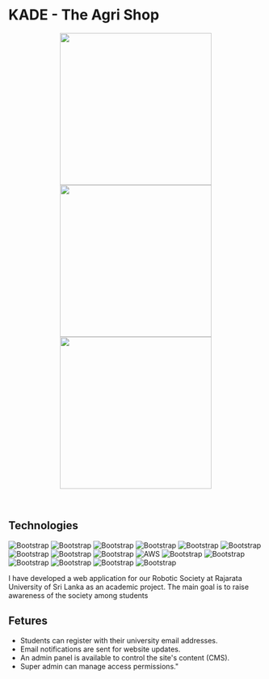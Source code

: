 # KADE - The Agri Shop
<p align="center">
  <a href="https://github.com/SankalpaHettiarachchi/">
    <img src="https://github.com/SankalpaHettiarachchi/Third-Year/tree/main/Kade/(1).JPG" height="300px">
    <img src="https://github.com/SankalpaHettiarachchi/Rost-Website/blob/main/cover2.JPG" height="300px">
    <img src="https://github.com/SankalpaHettiarachchi/Rost-Website/blob/main/cover3.JPG" height="300px">
  </a>
</p>

&nbsp;
## Technologies

![Bootstrap](https://img.shields.io/badge/-MVC%20-05122A?style=flat-square&logo=MVC&color=353535) ![Bootstrap](https://img.shields.io/badge/-OOP-05122A?style=flat-square&logo=OOP&color=353535) ![Bootstrap](https://img.shields.io/badge/-PHP-05122A?style=flat-square&logo=PHP&color=353535) ![Bootstrap](https://img.shields.io/badge/-Laravel-05122A?style=flat-square&logo=Laravel&color=353535) ![Bootstrap](https://img.shields.io/badge/-Bootstrap-05122A?style=flat-square&logo=Bootstrap&color=353535) ![Bootstrap](https://img.shields.io/badge/-JavaScript-05122A?style=flat-square&logo=JavaScript&color=353535) ![Bootstrap](https://img.shields.io/badge/-HTML-05122A?style=flat-square&logo=HTML&color=353535) ![Bootstrap](https://img.shields.io/badge/-CSS-05122A?style=flat-square&logo=CSS&color=353535) ![Bootstrap](https://img.shields.io/badge/-Cpanel-05122A?style=flat-square&logo=Cpanel&color=353535) ![AWS](https://img.shields.io/badge/AWS-gray?style=flat) ![Bootstrap](https://img.shields.io/badge/-Google%20Cloud%20Console-05122A?style=flat-square&logo=Google-Cloud-Console&color=353535) ![Bootstrap](https://img.shields.io/badge/-MySQL-05122A?style=flat-square&logo=MySQL&color=353535) ![Bootstrap](https://img.shields.io/badge/-Visual%20Studio%20Code-05122A?style=flat-square&logo=Visual-Studio-Code&color=353535) ![Bootstrap](https://img.shields.io/badge/-Xampp-05122A?style=flat-square&logo=Xampp&color=353535) ![Bootstrap](https://img.shields.io/badge/-Postman-05122A?style=flat-square&logo=Postman&color=353535) ![Bootstrap](https://img.shields.io/badge/-Canva-05122A?style=flat-square&logo=Canva&color=353535)

I have developed a web application for our Robotic Society at Rajarata University of Sri Lanka as an academic project. The main goal is to raise awareness of the society among students

## Fetures

- Students can register with their university email addresses.
- Email notifications are sent for website updates.
- An admin panel is available to control the site's content (CMS).
- Super admin can manage access permissions."
